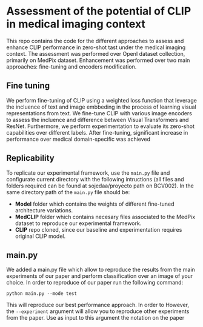 # Assessment of the potential of CLIP in medical imaging context

This repo contains the code for the different approaches to assess and enhance CLIP performance in zero-shot tast under the medical imaging context. The assessment was performed over OpenI dataset collection, primarily on MedPix dataset. Enhancement was performed over two main approaches: fine-tuning and encoders modification.
## Fine tuning

We perform fine-tuning of CLIP using a weighted loss function that leverage the incluence of text and image embbeding in the process of learning visual representations from text. We fine-tune CLIP with various image encoders to assess the incluence and difference between Visual Transformers and ResNet. Furthermore, we perform experimentation to evaluate its zero-shot capabilities over different labels. After fine-tuning, significant increase in performance over medical domain-specific was achieved 

## Replicability

To replicate our experimental framework, use the ```main.py``` file and configurate current directory with the following intructions (all files and folders required can be found at sojedaa/proyecto path on BCV002). In the same directory path of the ```main.py``` file should be:
- **Model** folder which contains the weights of different fine-tuned architecture variations. 
- **MedCLIP** folder which contains necesary files associated to the MedPix dataset to reproduce our experimental framework.
- **CLIP** repo cloned, since our baseline and experimentation requires original CLIP model.

## main.py 

We added a main.py file which allow to reproduce the results from the main experiments of our paper and perform classification over an image of your choice. In order to reproduce of our paper run the following command:
```
python main.py --mode test
```
This will reproduce our best performance approach. In order to However, the ```--experiment``` argument will allow you to reproduce other experiments from the paper. Use as input to this argument the notation on the paper
